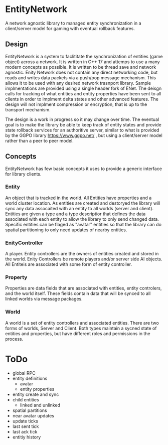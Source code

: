 # EntityNetwork
A network agnostic library to managed entity synchronization in a client/server model for gaming with eventual rollback features.

## Design
EntityNetwork is a system to faclititate the synchronization of entities (game object) across a network. It is written in C++ 17 and attemps to use a many modern concepts as possible. It is written to be thread save and network agnostic. Enity Network does not contain any direct networking code, but reads and writes data packets via a push/pop message mechanism. This allows it to be used with any desired network trasnport library. Sample implmentations are provided using a single header fork of ENet. The deisgn calls for tracking of what entities and entity properties have been sent to all clients in order to implment delta states and other advanced features. The design will not implment compression or encryption, that is up to the transport mechanism.

The design is a work in progress so it may change over time. The eventual goal is to make the library be able to keep track of entity states and provide state rollback services for an authoritive server, similar to what is provided by the GGPO library https://www.ggpo.net/ , but using a client/server model rather than a peer to peer model.

## Concepts
EntityNetwork has few basic concepts it uses to provide a generic interface for library clients.

### Entity
An object that is tracked in the world. All Entities have properties and a world cluster location. As entities are created and destoryed the library will sync any data assocaited with an entity to all worlds (server and client). Entities are given a type and a type descriptior that defines the data associated with each entity to allow the library to only send changed data. Specific entities can be flaged as "avatar" entities so that the library can do spatial partitioning to only need updates of nearby entities.

### EnityController
A player. Entity controllers are the owners of entities created and stored in the world. Enity Controllers be remote players and/or server side AI objects. All Entiteis are associated with some form of entity controller.

### Property
Properties are data fields that are associated with entities, entity controlers, and the world itself. These fields contain data that will be synced to all linked worlds via message packages. 

### World
A world is a set of entity controllers and associated entities. There are two forms of worlds, Server and Client. Both types maintain a sycned state of entities and properties, but have different roles and permissions in the process.

# ToDo
* global RPC
* entity definitions
  * avatar
  * entity properties
* entity create and sync
* child entities
  * linked and unlinked
* spatial partitions
* near avatar updates
* update ticks
* last sent tick
* last ack tick
* entitiy history

